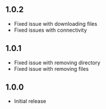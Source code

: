 ## 1.0.2

- Fixed issue with downloading files
- Fixed issues with connectivity
## 1.0.1

- Fixed issue with removing directory
- Fixed issue with removing files
## 1.0.0

- Initial release